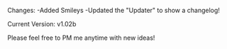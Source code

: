 Changes:
  -Added Smileys
  -Updated the "Updater" to show a changelog!
  
Current Version: v1.02b

Please feel free to PM me anytime with new ideas!

